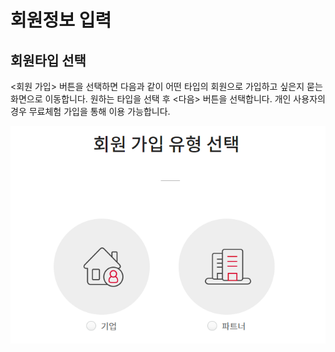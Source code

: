 # 회원정보 입력

## 회원타입 선택


&lt;회원 가입&gt; 버튼을 선택하면 다음과 같이 어떤 타입의 회원으로 가입하고 싶은지 묻는 화면으로 이동합니다. 원하는 타입을 선택 후 &lt;다음&gt; 버튼을 선택합니다. 개인 사용자의 경우 무료체험 가입을 통해 이용 가능합니다.

![&#xD68C;&#xC6D0;&#xAC00;&#xC785; &#xC720;&#xD615;](../.gitbook/assets/undefined%20%282%29.png)

  




